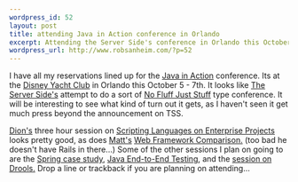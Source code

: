 ```yaml
--- 
wordpress_id: 52
layout: post
title: attending Java in Action conference in Orlando
excerpt: Attending the Server Side's conference in Orlando this October
wordpress_url: http://www.robsanheim.com/?p=52
---
```

I have all my reservations lined up for the <a href="http://www.javainaction.com">Java in Action</a> conference.  Its at the <a href="http://disneyworld.disney.go.com/wdw/resorts/resortLanding?id=YachtClubResortLandingPage">Disney Yacht Club</a> in Orlando this October 5 - 7th.  It looks like <a href="http://www.theserverside.com">The Server Side's</a> attempt to do a sort of <a href="http://www.nofluffjuststuff">No Fluff Just Stuff</a> type conference.   It will be interesting to see what kind of turn out it gets, as I haven't seen it get much press beyond the announcement on TSS.

<a href="http://www.almaer.com/blog/">Dion's</a> three hour session on <a href="http://javainaction.techtarget.com/html/det_trainingmodules.htm#Scripting">Scripting Languages on Enterprise Projects</a> looks pretty good, as does <a href="http://raibledesigns.com/">Matt's</a> <a href="http://javainaction.techtarget.com/html/det_trainingmodules.htm#JavaWeb">Web Framework Comparison.</a> (too bad he doesn't have Rails in there...)  Some of the other sessions I plan on going to are the <a href="http://javainaction.techtarget.com/html/det_techsessions.htm#SpringFrame">Spring case study</a>, <a href="http://javainaction.com/html/det_techsessions.htm#E2E">Java End-to-End Testing</a>, and the <a href="http://javainaction.com/html/det_techsessions.htm#Drools">session on Drools.</a>  Drop a line or trackback if you are planning on attending...
